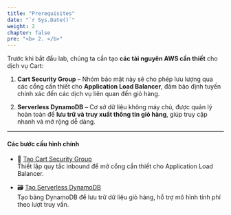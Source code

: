```yaml
---
title: "Prerequisites"
date: "`r Sys.Date()`"
weight: 2
chapter: false
pre: "<b> 2. </b>"
---
```


Trước khi bắt đầu lab, chúng ta cần tạo **các tài nguyên AWS cần thiết** cho dịch vụ Cart:

1. **Cart Security Group** – Nhóm bảo mật này sẽ cho phép lưu lượng qua các cổng cần thiết cho **Application Load Balancer**, đảm bảo định tuyến chính xác đến các dịch vụ liên quan đến giỏ hàng.

2. **Serverless DynamoDB** – Cơ sở dữ liệu không máy chủ, được quản lý hoàn toàn để **lưu trữ và truy xuất thông tin giỏ hàng**, giúp truy cập nhanh và mở rộng dễ dàng.

---

#### Các bước cấu hình chính

- 🔐 [Tạo Cart Security Group](2.1-cart-security-group/)  
  Thiết lập quy tắc inbound để mở cổng cần thiết cho Application Load Balancer.

- 🗃️ [Tạo Serverless DynamoDB](2.2-create-dynamodb/)  
  Tạo bảng DynamoDB để lưu trữ dữ liệu giỏ hàng, hỗ trợ mô hình tính phí theo lượt truy vấn.
